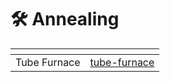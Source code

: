 # 🛠️ Annealing

<table data-view="cards"><thead><tr><th></th><th data-type="content-ref"></th></tr></thead><tbody><tr><td>Tube Furnace</td><td><a href="tube-furnace/">tube-furnace</a></td></tr></tbody></table>
